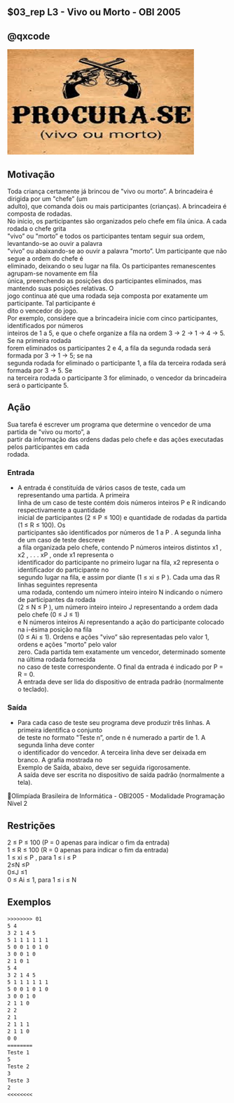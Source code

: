 ## $03_rep L3 - Vivo ou Morto - OBI 2005
## @qxcode

![](__capa.jpg)

## Motivação

Toda criança certamente já brincou de "vivo ou morto”. A brincadeira é dirigida por um "chefe” (um  
adulto), que comanda dois ou mais participantes (crianças). A brincadeira é composta de rodadas.  
No inı́cio, os participantes são organizados pelo chefe em fila única. A cada rodada o chefe grita  
"vivo” ou "morto” e todos os participantes tentam seguir sua ordem, levantando-se ao ouvir a palavra  
"vivo” ou abaixando-se ao ouvir a palavra "morto”. Um participante que não segue a ordem do chefe é  
eliminado, deixando o seu lugar na fila. Os participantes remanescentes agrupam-se novamente em fila  
única, preenchendo as posições dos participantes eliminados, mas mantendo suas posições relativas. O  
jogo continua até que uma rodada seja composta por exatamente um participante. Tal participante é  
dito o vencedor do jogo.  
Por exemplo, considere que a brincadeira inicie com cinco participantes, identificados por números  
inteiros de 1 a 5, e que o chefe organize a fila na ordem 3 → 2 → 1 → 4 → 5. Se na primeira rodada  
forem eliminados os participantes 2 e 4, a fila da segunda rodada será formada por 3 → 1 → 5; se na  
segunda rodada for eliminado o participante 1, a fila da terceira rodada será formada por 3 → 5. Se  
na terceira rodada o participante 3 for eliminado, o vencedor da brincadeira será o participante 5.  
  
## Ação

Sua tarefa é escrever um programa que determine o vencedor de uma partida de "vivo ou morto”, a  
partir da informação das ordens dadas pelo chefe e das ações executadas pelos participantes em cada  
rodada.  
  
### Entrada

- A entrada é constituı́da de vários casos de teste, cada um representando uma partida. A primeira  
linha de um caso de teste contém dois números inteiros P e R indicando respectivamente a quantidade  
inicial de participantes (2 ≤ P ≤ 100) e quantidade de rodadas da partida (1 ≤ R ≤ 100). Os  
participantes são identificados por números de 1 a P . A segunda linha de um caso de teste descreve  
a fila organizada pelo chefe, contendo P números inteiros distintos x1 , x2 , . . . xP , onde x1 representa o  
identificador do participante no primeiro lugar na fila, x2 representa o identificador do participante no  
segundo lugar na fila, e assim por diante (1 ≤ xi ≤ P ). Cada uma das R linhas seguintes representa  
uma rodada, contendo um número inteiro inteiro N indicando o número de participantes da rodada  
(2 ≤ N ≤ P ), um número inteiro inteiro J representando a ordem dada pelo chefe (0 ≤ J ≤ 1)  
e N números inteiros Ai representando a ação do participante colocado na i-ésima posição na fila  
(0 ≤ Ai ≤ 1). Ordens e ações "vivo” são representadas pelo valor 1, ordens e ações "morto” pelo valor  
zero. Cada partida tem exatamente um vencedor, determinado somente na última rodada fornecida  
no caso de teste correspondente. O final da entrada é indicado por P = R = 0.  
A entrada deve ser lida do dispositivo de entrada padrão (normalmente o teclado).  
  
### Saída

- Para cada caso de teste seu programa deve produzir três linhas. A primeira identifica o conjunto  
de teste no formato "Teste n”, onde n é numerado a partir de 1. A segunda linha deve conter  
o identificador do vencedor. A terceira linha deve ser deixada em branco. A grafia mostrada no  
Exemplo de Saı́da, abaixo, deve ser seguida rigorosamente.  
A saı́da deve ser escrita no dispositivo de saı́da padrão (normalmente a tela).  
  
Olimpı́ada Brasileira de Informática - OBI2005 - Modalidade Programação Nı́vel 2  
  
## Restrições

2 ≤ P ≤ 100 (P = 0 apenas para indicar o fim da entrada)  
1 ≤ R ≤ 100 (R = 0 apenas para indicar o fim da entrada)  
1 ≤ xi ≤ P , para 1 ≤ i ≤ P  
2≤N ≤P  
0≤J ≤1  
0 ≤ Ai ≤ 1, para 1 ≤ i ≤ N

## Exemplos

```
>>>>>>>> 01
5 4
3 2 1 4 5
5 1 1 1 1 1 1
5 0 0 1 0 1 0
3 0 0 1 0
2 1 0 1
5 4
3 2 1 4 5
5 1 1 1 1 1 1
5 0 0 1 0 1 0
3 0 0 1 0
2 1 1 0
2 2
2 1
2 1 1 1
2 1 1 0
0 0
========
Teste 1
5
Teste 2
3
Teste 3
2
<<<<<<<<
```

#



